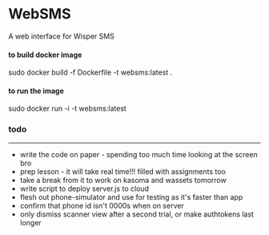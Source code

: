 # WebSMS

A web interface for Wisper SMS

#### to build docker image
 sudo docker build -f Dockerfile -t websms:latest .

#### to run the image
 sudo docker run -i -t websms:latest

### todo
---------
* write the code on paper - spending too much time looking at the screen bro
* prep lesson - it will take real time!!! filled with assignments too
* take a break from it to work on kasoma and wassets tomorrow
* write script to deploy server.js to cloud
* flesh out phone-simulator and use for testing as it's faster than app
* confirm that phone id isn't 0000s when on server
* only dismiss scanner view after a second trial, or make authtokens last longer